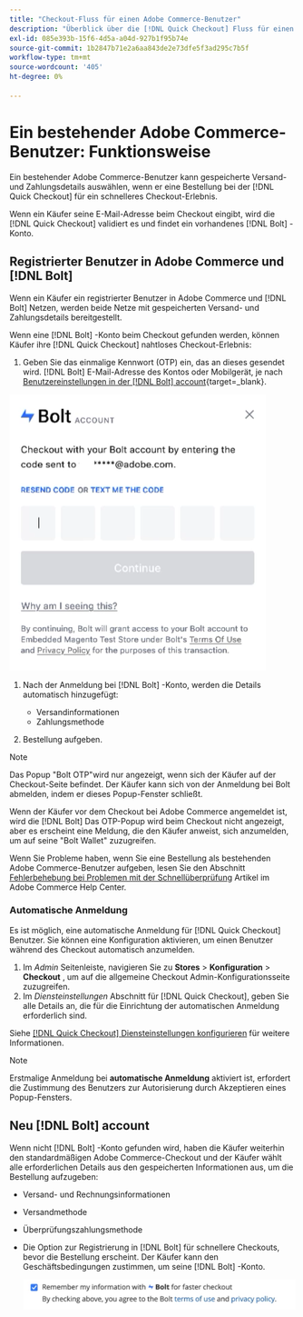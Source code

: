 ```yaml
---
title: "Checkout-Fluss für einen Adobe Commerce-Benutzer"
description: "Überblick über die [!DNL Quick Checkout] Fluss für einen Adobe Commerce-Benutzer."
exl-id: 085e393b-15f6-4d5a-a04d-927b1f95b74e
source-git-commit: 1b2847b71e2a6aa843de2e73dfe5f3ad295c7b5f
workflow-type: tm+mt
source-wordcount: '405'
ht-degree: 0%

---
```


# Ein bestehender Adobe Commerce-Benutzer: Funktionsweise

Ein bestehender Adobe Commerce-Benutzer kann gespeicherte Versand- und Zahlungsdetails auswählen, wenn er eine Bestellung bei der [!DNL Quick Checkout] für ein schnelleres Checkout-Erlebnis.

Wenn ein Käufer seine E-Mail-Adresse beim Checkout eingibt, wird die [!DNL Quick Checkout] validiert es und findet ein vorhandenes [!DNL Bolt] -Konto.

## Registrierter Benutzer in Adobe Commerce und [!DNL Bolt]

Wenn ein Käufer ein registrierter Benutzer in Adobe Commerce und [!DNL Bolt] Netzen, werden beide Netze mit gespeicherten Versand- und Zahlungsdetails bereitgestellt.

Wenn eine [!DNL Bolt] -Konto beim Checkout gefunden werden, können Käufer ihre [!DNL Quick Checkout] nahtloses Checkout-Erlebnis:

1. Geben Sie das einmalige Kennwort (OTP) ein, das an dieses gesendet wird. [!DNL Bolt] E-Mail-Adresse des Kontos oder Mobilgerät, je nach [Benutzereinstellungen in der [!DNL Bolt] account](https://help.bolt.com/shoppers/account/account-settings/#how-to-set-preferred-login-method){target=_blank}.

![OTP-Popup](assets/pop-up.png)

1. Nach der Anmeldung bei [!DNL Bolt] -Konto, werden die Details automatisch hinzugefügt:

   - Versandinformationen
   - Zahlungsmethode

1. Bestellung aufgeben.

>[!NOTE]
>
> Das Popup &quot;Bolt OTP&quot;wird nur angezeigt, wenn sich der Käufer auf der Checkout-Seite befindet. Der Käufer kann sich von der Anmeldung bei Bolt abmelden, indem er dieses Popup-Fenster schließt.

Wenn der Käufer vor dem Checkout bei Adobe Commerce angemeldet ist, wird die [!DNL Bolt] Das OTP-Popup wird beim Checkout nicht angezeigt, aber es erscheint eine Meldung, die den Käufer anweist, sich anzumelden, um auf seine &quot;Bolt Wallet&quot; zuzugreifen.

Wenn Sie Probleme haben, wenn Sie eine Bestellung als bestehenden Adobe Commerce-Benutzer aufgeben, lesen Sie den Abschnitt [Fehlerbehebung bei Problemen mit der Schnellüberprüfung](https://experienceleague.adobe.com/docs/commerce-knowledge-base/kb/troubleshooting/miscellaneous/quick-checkout-issues.html) Artikel im Adobe Commerce Help Center.

### Automatische Anmeldung

Es ist möglich, eine automatische Anmeldung für [!DNL Quick Checkout] Benutzer. Sie können eine Konfiguration aktivieren, um einen Benutzer während des Checkout automatisch anzumelden.

1. Im _Admin_ Seitenleiste, navigieren Sie zu **Stores** > **Konfiguration** > **Checkout** , um auf die allgemeine Checkout Admin-Konfigurationsseite zuzugreifen.
1. Im _Diensteinstellungen_ Abschnitt für [!DNL Quick Checkout], geben Sie alle Details an, die für die Einrichtung der automatischen Anmeldung erforderlich sind.

Siehe [[!DNL Quick Checkout] Diensteinstellungen konfigurieren](../quick-checkout/onboarding.md#configure-service-settings) für weitere Informationen.

>[!NOTE]
>
> Erstmalige Anmeldung bei **automatische Anmeldung** aktiviert ist, erfordert die Zustimmung des Benutzers zur Autorisierung durch Akzeptieren eines Popup-Fensters.

## Neu [!DNL Bolt] account

Wenn nicht [!DNL Bolt] -Konto gefunden wird, haben die Käufer weiterhin den standardmäßigen Adobe Commerce-Checkout und der Käufer wählt alle erforderlichen Details aus den gespeicherten Informationen aus, um die Bestellung aufzugeben:

- Versand- und Rechnungsinformationen
- Versandmethode
- Überprüfungszahlungsmethode
- Die Option zur Registrierung in [!DNL Bolt] für schnellere Checkouts, bevor die Bestellung erscheint. Der Käufer kann den Geschäftsbedingungen zustimmen, um seine [!DNL Bolt] -Konto.

   ![Angaben [!DNL Bolt]](assets/checkbox-remember-bolt.png)
